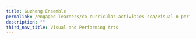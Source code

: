```yaml
---
title: Guzheng Ensemble
permalink: /engaged-learners/co-curricular-activities-cca/visual-n-performing-arts/guzheng-ensemble/
description: ""
third_nav_title: Visual and Performing Arts
---
```

